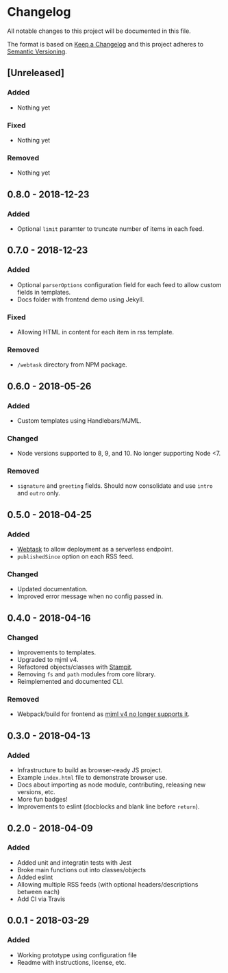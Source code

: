 # Changelog
All notable changes to this project will be documented in this file.

The format is based on [Keep a Changelog](http://keepachangelog.com/en/1.0.0/)
and this project adheres to [Semantic Versioning](http://semver.org/spec/v2.0.0.html).

## [Unreleased]

### Added
- Nothing yet

### Fixed
- Nothing yet

### Removed
- Nothing yet

## 0.8.0 - 2018-12-23

### Added
- Optional `limit` paramter to truncate number of items in each feed.

## 0.7.0 - 2018-12-23

### Added
- Optional `parserOptions` configuration field for each feed to allow custom fields in templates.
- Docs folder with frontend demo using Jekyll.

### Fixed
- Allowing HTML in content for each item in rss template.

### Removed
- `/webtask` directory from NPM package.

## 0.6.0 - 2018-05-26

### Added
- Custom templates using Handlebars/MJML.

### Changed
- Node versions supported to 8, 9, and 10. No longer supporting Node <7.

### Removed
- `signature` and `greeting` fields. Should now consolidate and use `intro` and `outro` only.

## 0.5.0 - 2018-04-25

### Added
- [Webtask](https://webtask.io/) to allow deployment as a serverless endpoint.
- `publishedSince` option on each RSS feed.

### Changed
- Updated documentation.
- Improved error message when no config passed in.

## 0.4.0 - 2018-04-16

### Changed
- Improvements to templates.
- Upgraded to mjml v4.
- Refactored objects/classes with [Stampit](https://github.com/stampit-org/stampit).
- Removing `fs` and `path` modules from core library.
- Reimplemented and documented CLI.

### Removed
- Webpack/build for frontend as [mjml v4 no longer supports it](https://github.com/mjmlio/mjml/issues/438#issuecomment-302712905).

## 0.3.0 - 2018-04-13

### Added
- Infrastructure to build as browser-ready JS project.
- Example `index.html` file to demonstrate browser use.
- Docs about importing as node module, contributing, releasing new versions, etc.
- More fun badges!
- Improvements to eslint (docblocks and blank line before `return`).

## 0.2.0 - 2018-04-09

### Added
- Added unit and integratin tests with Jest
- Broke main functions out into classes/objects
- Added eslint
- Allowing multiple RSS feeds (with optional headers/descriptions between each)
- Add CI via Travis

## 0.0.1 - 2018-03-29

### Added
- Working prototype using configuration file
- Readme with instructions, license, etc.
